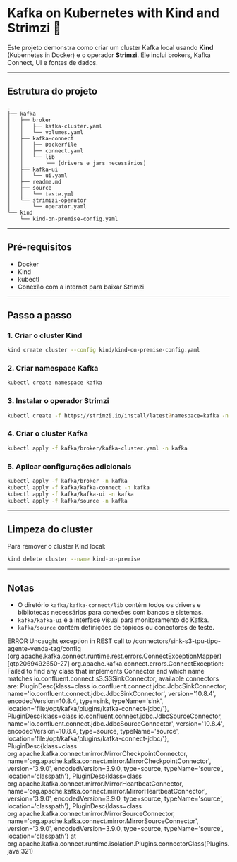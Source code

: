 # Kafka on Kubernetes with Kind and Strimzi 🚀

Este projeto demonstra como criar um cluster Kafka local usando **Kind** (Kubernetes in Docker) e o operador **Strimzi**. Ele inclui brokers, Kafka Connect, UI e fontes de dados.

---

## Estrutura do projeto

```text
.
├── kafka
│   ├── broker
│   │   ├── kafka-cluster.yaml
│   │   └── volumes.yaml
│   ├── kafka-connect
│   │   ├── Dockerfile
│   │   ├── connect.yaml
│   │   └── lib
│   │       └── [drivers e jars necessários]
│   ├── kafka-ui
│   │   └── ui.yaml
│   ├── readme.md
│   ├── source
│   │   └── teste.yml
│   └── strimizi-operator
│       └── operator.yaml
└── kind
    └── kind-on-premise-config.yaml
````

---

## Pré-requisitos

* Docker
* Kind
* kubectl
* Conexão com a internet para baixar Strimzi

---

## Passo a passo

### 1. Criar o cluster Kind

```bash
kind create cluster --config kind/kind-on-premise-config.yaml
```

### 2. Criar namespace Kafka

```bash
kubectl create namespace kafka
```

### 3. Instalar o operador Strimzi

```bash
kubectl create -f https://strimzi.io/install/latest?namespace=kafka -n kafka
```

### 4. Criar o cluster Kafka

```bash
kubectl apply -f kafka/broker/kafka-cluster.yaml -n kafka
```

### 5. Aplicar configurações adicionais

```bash
kubectl apply -f kafka/broker -n kafka
kubectl apply -f kafka/kafka-connect -n kafka
kubectl apply -f kafka/kafka-ui -n kafka
kubectl apply -f kafka/source -n kafka
```

---

## Limpeza do cluster

Para remover o cluster Kind local:

```bash
kind delete cluster --name kind-on-premise
```

---

## Notas

* O diretório `kafka/kafka-connect/lib` contém todos os drivers e bibliotecas necessários para conexões com bancos e sistemas.
* `kafka/kafka-ui` é a interface visual para monitoramento do Kafka.
* `kafka/source` contém definições de tópicos ou conectores de teste.



ERROR Uncaught exception in REST call to /connectors/sink-s3-tpu-tipo-agente-venda-tag/config (org.apache.kafka.connect.runtime.rest.errors.ConnectExceptionMapper) [qtp2069492650-27]
org.apache.kafka.connect.errors.ConnectException: Failed to find any class that implements Connector and which name matches io.confluent.connect.s3.S3SinkConnector, available connectors are: PluginDesc{klass=class io.confluent.connect.jdbc.JdbcSinkConnector, name='io.confluent.connect.jdbc.JdbcSinkConnector', version='10.8.4', encodedVersion=10.8.4, type=sink, typeName='sink', location='file:/opt/kafka/plugins/kafka-connect-jdbc/'}, PluginDesc{klass=class io.confluent.connect.jdbc.JdbcSourceConnector, name='io.confluent.connect.jdbc.JdbcSourceConnector', version='10.8.4', encodedVersion=10.8.4, type=source, typeName='source', location='file:/opt/kafka/plugins/kafka-connect-jdbc/'}, PluginDesc{klass=class org.apache.kafka.connect.mirror.MirrorCheckpointConnector, name='org.apache.kafka.connect.mirror.MirrorCheckpointConnector', version='3.9.0', encodedVersion=3.9.0, type=source, typeName='source', location='classpath'}, PluginDesc{klass=class org.apache.kafka.connect.mirror.MirrorHeartbeatConnector, name='org.apache.kafka.connect.mirror.MirrorHeartbeatConnector', version='3.9.0', encodedVersion=3.9.0, type=source, typeName='source', location='classpath'}, PluginDesc{klass=class org.apache.kafka.connect.mirror.MirrorSourceConnector, name='org.apache.kafka.connect.mirror.MirrorSourceConnector', version='3.9.0', encodedVersion=3.9.0, type=source, typeName='source', location='classpath'}
	at org.apache.kafka.connect.runtime.isolation.Plugins.connectorClass(Plugins.java:321)

